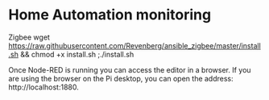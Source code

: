 # Home Automation monitoring
Zigbee
wget https://raw.githubusercontent.com/Revenberg/ansible_zigbee/master/install.sh && chmod +x install.sh ;./install.sh


Once Node-RED is running you can access the editor in a browser.
If you are using the browser on the Pi desktop, you can open the address: http://localhost:1880.
